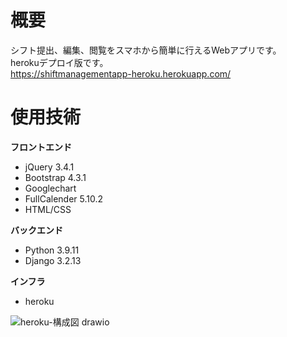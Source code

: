 # 概要
シフト提出、編集、閲覧をスマホから簡単に行えるWebアプリです。  
herokuデプロイ版です。  
https://shiftmanagementapp-heroku.herokuapp.com/
# 使用技術
**フロントエンド**
- jQuery 3.4.1
- Bootstrap 4.3.1
- Googlechart
- FullCalender 5.10.2
- HTML/CSS
  
**バックエンド**
- Python 3.9.11
- Django 3.2.13
  
**インフラ**
- heroku

![heroku-構成図 drawio](https://user-images.githubusercontent.com/66234583/169697910-2acd5d71-23ff-4a60-adc1-664862234c43.svg)
